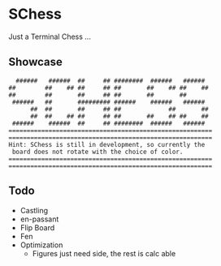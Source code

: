 # SChess 

Just a Terminal Chess ...

## Showcase 

```
  ######   ######  ##     ## ########  ######   ######  
##        ##    ## ##     ## ##       ##    ## ##    ## 
##        ##       ##     ## ##       ##       ##       
 ######   ##       ######### ######    ######   ######  
      ##  ##       ##     ## ##             ##       ## 
      ##  ##    ## ##     ## ##       ##    ## ##    ## 
 ######    ######  ##     ## ########  ######   ######  
========================================================
========================================================
Hint: SChess is still in development, so currently the
 board does not rotate with the choice of color.
========================================================
========================================================

```

## Todo 

- Castling 
- en-passant 
- Flip Board 
- Fen
- Optimization
   - Figures just need side, the rest is calc able

